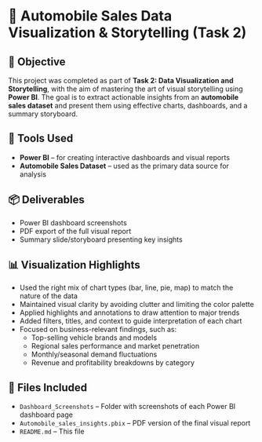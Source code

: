 # 🚗 Automobile Sales Data Visualization & Storytelling (Task 2)

## 📌 **Objective**

This project was completed as part of **Task 2: Data Visualization and Storytelling**, with the aim of mastering the art of visual storytelling using **Power BI**. The goal is to extract actionable insights from an **automobile sales dataset** and present them using effective charts, dashboards, and a summary storyboard.

## 🧰 **Tools Used**

* **Power BI** – for creating interactive dashboards and visual reports  
* **Automobile Sales Dataset** – used as the primary data source for analysis

## 📦 **Deliverables**

* Power BI dashboard screenshots  
* PDF export of the full visual report  
* Summary slide/storyboard presenting key insights

## 📊 **Visualization Highlights**

* Used the right mix of chart types (bar, line, pie, map) to match the nature of the data  
* Maintained visual clarity by avoiding clutter and limiting the color palette  
* Applied highlights and annotations to draw attention to major trends  
* Added filters, titles, and context to guide interpretation of each chart  
* Focused on business-relevant findings, such as:
  * Top-selling vehicle brands and models  
  * Regional sales performance and market penetration  
  * Monthly/seasonal demand fluctuations  
  * Revenue and profitability breakdowns by category  

## 📄 **Files Included**

* `Dashboard_Screenshots` – Folder with screenshots of each Power BI dashboard page  
* `Automobile_sales_insights.pbix` – PDF version of the final visual report  
* `README.md` – This file
